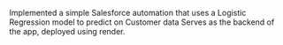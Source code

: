 Implemented a simple Salesforce automation that uses a Logistic Regression model to predict on Customer data
Serves as the backend of the app, deployed using render.
